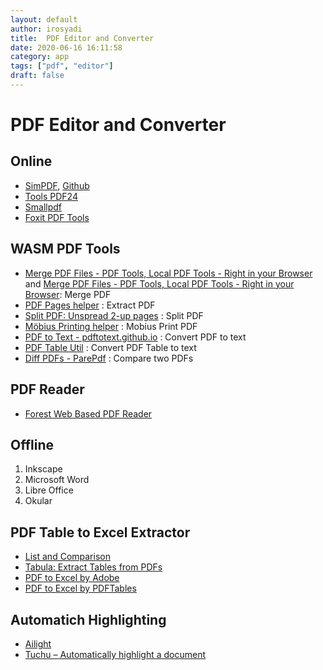 ```yaml
---
layout: default
author: irosyadi
title:  PDF Editor and Converter
date: 2020-06-16 16:11:58
category: app
tags: ["pdf", "editor"]
draft: false
---
```


# PDF Editor and Converter

## Online
- [SimPDF](https://simpdf.com/), [Github](https://github.com/shashanoid/Simpdf)
- [Tools PDF24](https://tools.pdf24.org/en/)
- [Smallpdf](https://smallpdf.com/)
- [Foxit PDF Tools](https://www.foxitsoftware.com/pdf-converter/)

## WASM PDF Tools
* [Merge PDF Files - PDF Tools, Local PDF Tools - Right in your Browser](https://localpdf.tech/) and [Merge PDF Files - PDF Tools, Local PDF Tools - Right in your Browser](https://localpdf.tech/): Merge PDF
* [PDF Pages helper](https://shreevatsa.net/pdf-pages/) : Extract PDF
* [Split PDF: Unspread 2-up pages](https://shreevatsa.net/pdf-unspread/) : Split PDF
* [Möbius Printing helper](https://shreevatsa.net/mobius-print/) : Mobius Print PDF
* [PDF to Text - pdftotext.github.io](https://pdftotext.github.io/) : Convert PDF to text
* [PDF Table Util](https://pdftableutil.possiblenull.com/app/) : Convert PDF Table to text
* [Diff PDFs - ParePdf](https://parepdf.com/) : Compare two PDFs

## PDF Reader
- [Forest Web Based PDF Reader](https://forestreader.com/#)

## Offline
1. Inkscape
2. Microsoft Word
3. Libre Office
4. Okular

## PDF Table to Excel Extractor
- [List and Comparison](https://github.com/camelot-dev/camelot/wiki/Comparison-with-other-PDF-Table-Extraction-libraries-and-tools#pdfplumber)
- [Tabula: Extract Tables from PDFs](https://tabula.technology/)
- [PDF to Excel by Adobe](https://www.adobe.com/sea/acrobat/online/pdf-to-excel.html)
- [PDF to Excel by PDFTables](https://pdftables.com/)

## Automatich Highlighting
* [Ailight](https://anishthite.github.io/ailight/)
* [Tuchu – Automatically highlight a document](https://tuchu.app/)